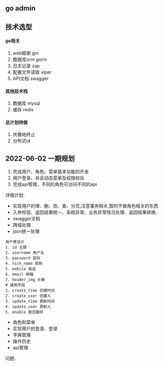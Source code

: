 ## go admin

## 技术选型

#### go相关

1. web框架 gin
2. 数据库orm gorm
3. 日志记录 zap
4. 配置文件读取 viper
5. API文档 swagger

#### 其他技术栈

1. 数据库 mysql
2. 缓存 redis

#### 总计划待做

1. 优雅地终止
2. 分布式id


## 2022-06-02 一期规划

1. 完成用户、角色、菜单基本功能的开发
2. 用户登录、并且动态菜单及权限校验
3. 完成api管理，不同的角色可访问不同的api

详细计划:

- 实现用户的增、删、改、查、分页,注意事务相关,暂时不做角色相关的东西
- 入参校验、返回结果统一、系统异常、业务异常情况处理、返回结果转换、
- swagger文档
- 跨域处理
- json统一处理
```
用户表设计
1. id 主键
2. username 用户名
3. password 密码
4. nick_name 昵称
5. mobile 电话
6. email 邮箱
7. header_img 头像
# 通用字段
1. create_time 创建时间
2. create_user 创建人
3. update_time 更新时间
4. update_user 更新人
5. enable 是否删除
```
- 角色和菜单
- 实现用户的登录、登录
- 字典管理
- 操作历史
- api管理

问题:





